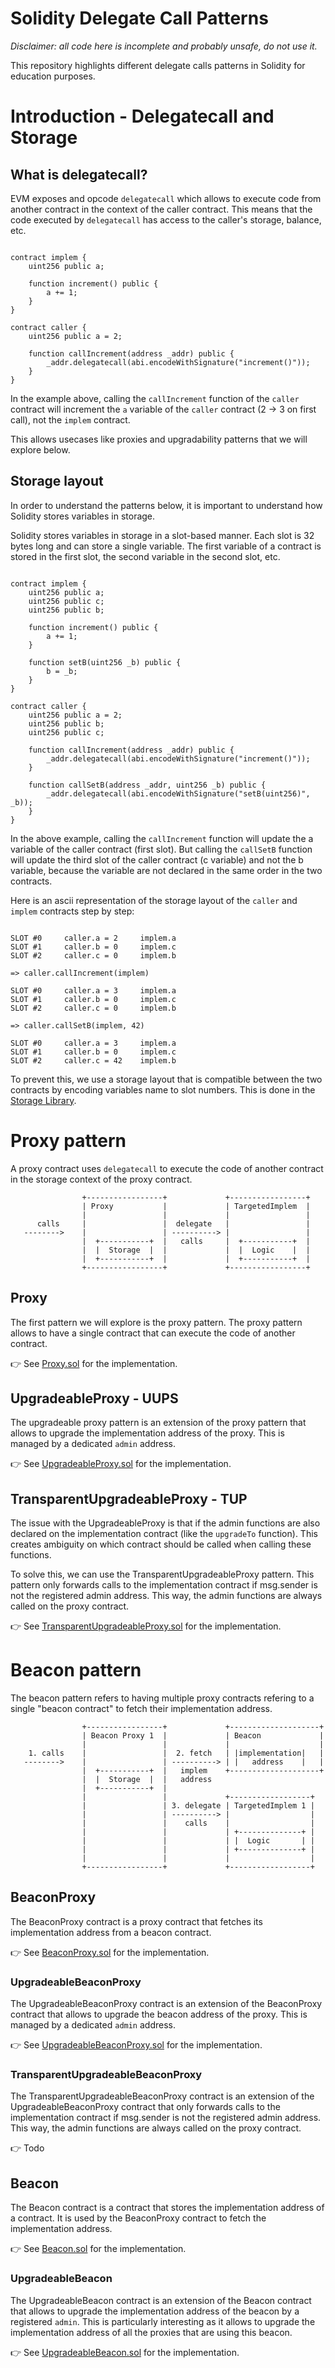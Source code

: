 # Solidity Delegate Call Patterns

_Disclaimer: all code here is incomplete and probably unsafe, do not use it._

This repository highlights different delegate calls patterns in Solidity for education purposes.

# Introduction - Delegatecall and Storage

## What is delegatecall?

EVM exposes and opcode `delegatecall` which allows to execute code from another contract in the context of the caller contract. This means that the code executed by `delegatecall` has access to the caller's storage, balance, etc.

```solidity

contract implem {
    uint256 public a;

    function increment() public {
        a += 1;
    }
}

contract caller {
    uint256 public a = 2;

    function callIncrement(address _addr) public {
        _addr.delegatecall(abi.encodeWithSignature("increment()"));
    }
}
```

In the example above, calling the `callIncrement` function of the `caller` contract will increment the `a` variable of the `caller` contract (2 -> 3 on first call), not the `implem` contract.

This allows usecases like proxies and upgradability patterns that we will explore below.

## Storage layout

In order to understand the patterns below, it is important to understand how Solidity stores variables in storage.

Solidity stores variables in storage in a slot-based manner. Each slot is 32 bytes long and can store a single variable. The first variable of a contract is stored in the first slot, the second variable in the second slot, etc.

```solidity

contract implem {
    uint256 public a;
    uint256 public c;
    uint256 public b;

    function increment() public {
        a += 1;
    }

    function setB(uint256 _b) public {
        b = _b;
    }
}

contract caller {
    uint256 public a = 2;
    uint256 public b;
    uint256 public c;

    function callIncrement(address _addr) public {
        _addr.delegatecall(abi.encodeWithSignature("increment()"));
    }

    function callSetB(address _addr, uint256 _b) public {
        _addr.delegatecall(abi.encodeWithSignature("setB(uint256)", _b));
    }
}
```

In the above example, calling the `callIncrement` function will update the a variable of the caller contract (first slot). But calling the `callSetB` function will update the third slot of the caller contract (c variable) and not the b variable, because the variable are not declared in the same order in the two contracts.

Here is an ascii representation of the storage layout of the `caller` and `implem` contracts step by step:

```solidity

SLOT #0     caller.a = 2     implem.a
SLOT #1     caller.b = 0     implem.c
SLOT #2     caller.c = 0     implem.b

=> caller.callIncrement(implem)

SLOT #0     caller.a = 3     implem.a
SLOT #1     caller.b = 0     implem.c
SLOT #2     caller.c = 0     implem.b

=> caller.callSetB(implem, 42)

SLOT #0     caller.a = 3     implem.a
SLOT #1     caller.b = 0     implem.c
SLOT #2     caller.c = 42    implem.b
```

To prevent this, we use a storage layout that is compatible between the two contracts by encoding variables name to slot numbers. This is done in the [Storage Library](/src/libs/Storage.sol).

# Proxy pattern

A proxy contract uses `delegatecall` to execute the code of another contract in the storage context of the proxy contract.

```
                +-----------------+             +-----------------+
                | Proxy           |             | TargetedImplem  |
                |                 |             |                 |
      calls     |                 |  delegate   |                 |
   -------->    |                 | ----------> |                 |
                |  +-----------+  |   calls     |  +-----------+  |
                |  |  Storage  |  |             |  |  Logic    |  |
                |  +-----------+  |             |  +-----------+  |
                +-----------------+             +-----------------+
```

## Proxy

The first pattern we will explore is the proxy pattern. The proxy pattern allows to have a single contract that can execute the code of another contract.

👉 See [Proxy.sol](/src/patterns/Proxy.sol) for the implementation.

## UpgradeableProxy - UUPS

The upgradeable proxy pattern is an extension of the proxy pattern that allows to upgrade the implementation address of the proxy. This is managed by a dedicated `admin` address.

👉 See [UpgradeableProxy.sol](/src/patterns/UpgradeableProxy.sol) for the implementation.

## TransparentUpgradeableProxy - TUP

The issue with the UpgradeableProxy is that if the admin functions are also declared on the implementation contract (like the `upgradeTo` function). This creates ambiguity on which contract should be called when calling these functions.

To solve this, we can use the TransparentUpgradeableProxy pattern. This pattern only forwards calls to the implementation contract if msg.sender is not the registered admin address. This way, the admin functions are always called on the proxy contract.

👉 See [TransparentUpgradeableProxy.sol](/src/patterns/TransparentUpgradeableProxy.sol) for the implementation.

# Beacon pattern

The beacon pattern refers to having multiple proxy contracts refering to a single "beacon contract" to fetch their implementation address.

```
                +-----------------+             +--------------------+
                | Beacon Proxy 1  |             | Beacon             |
                |                 |             |                    |
    1. calls    |                 |  2. fetch   | |implementation|   |
   -------->    |                 | ----------> | |   address    |   |
                |  +-----------+  |   implem    +--------------------+
                |  |  Storage  |  |   address
                |  +-----------+  |
                |                 |             +------------------+
                |                 | 3. delegate | TargetedImplem 1 |
                |                 | ----------> |                  |
                |                 |    calls    |                  |
                |                 |             | +--------------+ |
                |                 |             | |  Logic       | |
                |                 |             | +--------------+ |
                |                 |             |                  |
                +-----------------+             +------------------+
```

## BeaconProxy

The BeaconProxy contract is a proxy contract that fetches its implementation address from a beacon contract.

👉 See [BeaconProxy.sol](/src/patterns/BeaconProxy.sol) for the implementation.

### UpgradeableBeaconProxy

The UpgradeableBeaconProxy contract is an extension of the BeaconProxy contract that allows to upgrade the beacon address of the proxy. This is managed by a dedicated `admin` address.

👉 See [UpgradeableBeaconProxy.sol](/src/patterns/UpgradeableBeaconProxy.sol) for the implementation.

### TransparentUpgradeableBeaconProxy

The TransparentUpgradeableBeaconProxy contract is an extension of the UpgradeableBeaconProxy contract that only forwards calls to the implementation contract if msg.sender is not the registered admin address. This way, the admin functions are always called on the proxy contract.

👉 Todo

## Beacon

The Beacon contract is a contract that stores the implementation address of a contract. It is used by the BeaconProxy contract to fetch the implementation address.

👉 See [Beacon.sol](/src/Beacon.sol) for the implementation.

### UpgradeableBeacon

The UpgradeableBeacon contract is an extension of the Beacon contract that allows to upgrade the implementation address of the beacon by a registered `admin`. This is particularly interesting as it allows to upgrade the implementation address of all the proxies that are using this beacon.

👉 See [UpgradeableBeacon.sol](/src/UpgradeableBeacon.sol) for the implementation.
